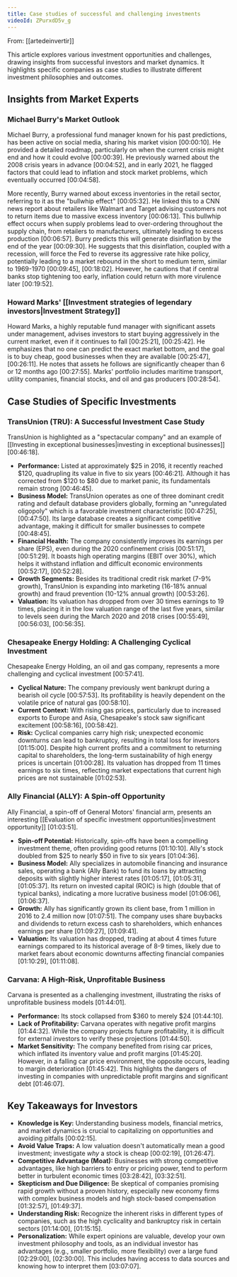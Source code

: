 ```yaml
---
title: Case studies of successful and challenging investments
videoId: ZPurxdD5v_g
---
```


From: [[artedeinvertir]] <br/> 

This article explores various investment opportunities and challenges, drawing insights from successful investors and market dynamics. It highlights specific companies as case studies to illustrate different investment philosophies and outcomes.

## Insights from Market Experts

### Michael Burry's Market Outlook
Michael Burry, a professional fund manager known for his past predictions, has been active on social media, sharing his market vision <a class="yt-timestamp" data-t="00:00:10">[00:00:10]</a>. He provided a detailed roadmap, particularly on when the current crisis might end and how it could evolve <a class="yt-timestamp" data-t="00:00:39">[00:00:39]</a>. He previously warned about the 2008 crisis years in advance <a class="yt-timestamp" data-t="00:04:52">[00:04:52]</a>, and in early 2021, he flagged factors that could lead to inflation and stock market problems, which eventually occurred <a class="yt-timestamp" data-t="00:04:58">[00:04:58]</a>.

More recently, Burry warned about excess inventories in the retail sector, referring to it as the "bullwhip effect" <a class="yt-timestamp" data-t="00:05:32">[00:05:32]</a>. He linked this to a CNN news report about retailers like Walmart and Target advising customers not to return items due to massive excess inventory <a class="yt-timestamp" data-t="00:06:13">[00:06:13]</a>. This bullwhip effect occurs when supply problems lead to over-ordering throughout the supply chain, from retailers to manufacturers, ultimately leading to excess production <a class="yt-timestamp" data-t="00:06:57">[00:06:57]</a>. Burry predicts this will generate disinflation by the end of the year <a class="yt-timestamp" data-t="00:09:30">[00:09:30]</a>. He suggests that this disinflation, coupled with a recession, will force the Fed to reverse its aggressive rate hike policy, potentially leading to a market rebound in the short to medium term, similar to 1969-1970 <a class="yt-timestamp" data-t="00:09:45">[00:09:45]</a>, <a class="yt-timestamp" data-t="00:18:02">[00:18:02]</a>. However, he cautions that if central banks stop tightening too early, inflation could return with more virulence later <a class="yt-timestamp" data-t="00:19:52">[00:19:52]</a>.

### Howard Marks' [[Investment strategies of legendary investors|Investment Strategy]]
Howard Marks, a highly reputable fund manager with significant assets under management, advises investors to start buying aggressively in the current market, even if it continues to fall <a class="yt-timestamp" data-t="00:25:21">[00:25:21]</a>, <a class="yt-timestamp" data-t="00:25:42">[00:25:42]</a>. He emphasizes that no one can predict the exact market bottom, and the goal is to buy cheap, good businesses when they are available <a class="yt-timestamp" data-t="00:25:47">[00:25:47]</a>, <a class="yt-timestamp" data-t="00:26:11">[00:26:11]</a>. He notes that assets he follows are significantly cheaper than 6 or 12 months ago <a class="yt-timestamp" data-t="00:27:55">[00:27:55]</a>. Marks' portfolio includes maritime transport, utility companies, financial stocks, and oil and gas producers <a class="yt-timestamp" data-t="00:28:54">[00:28:54]</a>.

## Case Studies of Specific Investments

### TransUnion (TRU): A Successful Investment Case Study
TransUnion is highlighted as a "spectacular company" and an example of [[Investing in exceptional businesses|investing in exceptional businesses]] <a class="yt-timestamp" data-t="00:46:18">[00:46:18]</a>.
*   **Performance:** Listed at approximately $25 in 2016, it recently reached $120, quadrupling its value in five to six years <a class="yt-timestamp" data-t="00:46:21">[00:46:21]</a>. Although it has corrected from $120 to $80 due to market panic, its fundamentals remain strong <a class="yt-timestamp" data-t="00:46:45">[00:46:45]</a>.
*   **Business Model:** TransUnion operates as one of three dominant credit rating and default database providers globally, forming an "unregulated oligopoly" which is a favorable investment characteristic <a class="yt-timestamp" data-t="00:47:25">[00:47:25]</a>, <a class="yt-timestamp" data-t="00:47:50">[00:47:50]</a>. Its large database creates a significant competitive advantage, making it difficult for smaller businesses to compete <a class="yt-timestamp" data-t="00:48:45">[00:48:45]</a>.
*   **Financial Health:** The company consistently improves its earnings per share (EPS), even during the 2020 confinement crisis <a class="yt-timestamp" data-t="00:51:17">[00:51:17]</a>, <a class="yt-timestamp" data-t="00:51:29">[00:51:29]</a>. It boasts high operating margins (EBIT over 30%), which helps it withstand inflation and difficult economic environments <a class="yt-timestamp" data-t="00:52:17">[00:52:17]</a>, <a class="yt-timestamp" data-t="00:52:28">[00:52:28]</a>.
*   **Growth Segments:** Besides its traditional credit risk market (7-9% growth), TransUnion is expanding into marketing (16-18% annual growth) and fraud prevention (10-12% annual growth) <a class="yt-timestamp" data-t="00:53:26">[00:53:26]</a>.
*   **Valuation:** Its valuation has dropped from over 30 times earnings to 19 times, placing it in the low valuation range of the last five years, similar to levels seen during the March 2020 and 2018 crises <a class="yt-timestamp" data-t="00:55:49">[00:55:49]</a>, <a class="yt-timestamp" data-t="00:56:03">[00:56:03]</a>, <a class="yt-timestamp" data-t="00:56:35">[00:56:35]</a>.

### Chesapeake Energy Holding: A Challenging Cyclical Investment
Chesapeake Energy Holding, an oil and gas company, represents a more challenging and cyclical investment <a class="yt-timestamp" data-t="00:57:41">[00:57:41]</a>.
*   **Cyclical Nature:** The company previously went bankrupt during a bearish oil cycle <a class="yt-timestamp" data-t="00:57:53">[00:57:53]</a>. Its profitability is heavily dependent on the volatile price of natural gas <a class="yt-timestamp" data-t="00:58:10">[00:58:10]</a>.
*   **Current Context:** With rising gas prices, particularly due to increased exports to Europe and Asia, Chesapeake's stock saw significant excitement <a class="yt-timestamp" data-t="00:58:16">[00:58:16]</a>, <a class="yt-timestamp" data-t="00:58:42">[00:58:42]</a>.
*   **Risk:** Cyclical companies carry high risk; unexpected economic downturns can lead to bankruptcy, resulting in total loss for investors <a class="yt-timestamp" data-t="01:15:00">[01:15:00]</a>. Despite high current profits and a commitment to returning capital to shareholders, the long-term sustainability of high energy prices is uncertain <a class="yt-timestamp" data-t="01:00:28">[01:00:28]</a>. Its valuation has dropped from 11 times earnings to six times, reflecting market expectations that current high prices are not sustainable <a class="yt-timestamp" data-t="01:02:53">[01:02:53]</a>.

### Ally Financial (ALLY): A Spin-off Opportunity
Ally Financial, a spin-off of General Motors' financial arm, presents an interesting [[Evaluation of specific investment opportunities|investment opportunity]] <a class="yt-timestamp" data-t="01:03:51">[01:03:51]</a>.
*   **Spin-off Potential:** Historically, spin-offs have been a compelling investment theme, often providing good returns <a class="yt-timestamp" data-t="01:10:10">[01:10:10]</a>. Ally's stock doubled from $25 to nearly $50 in five to six years <a class="yt-timestamp" data-t="01:04:36">[01:04:36]</a>.
*   **Business Model:** Ally specializes in automobile financing and insurance sales, operating a bank (Ally Bank) to fund its loans by attracting deposits with slightly higher interest rates <a class="yt-timestamp" data-t="01:05:17">[01:05:17]</a>, <a class="yt-timestamp" data-t="01:05:31">[01:05:31]</a>, <a class="yt-timestamp" data-t="01:05:37">[01:05:37]</a>. Its return on invested capital (ROIC) is high (double that of typical banks), indicating a more lucrative business model <a class="yt-timestamp" data-t="01:06:06">[01:06:06]</a>, <a class="yt-timestamp" data-t="01:06:37">[01:06:37]</a>.
*   **Growth:** Ally has significantly grown its client base, from 1 million in 2016 to 2.4 million now <a class="yt-timestamp" data-t="01:07:51">[01:07:51]</a>. The company uses share buybacks and dividends to return excess cash to shareholders, which enhances earnings per share <a class="yt-timestamp" data-t="01:09:27">[01:09:27]</a>, <a class="yt-timestamp" data-t="01:09:41">[01:09:41]</a>.
*   **Valuation:** Its valuation has dropped, trading at about 4 times future earnings compared to its historical average of 8-9 times, likely due to market fears about economic downturns affecting financial companies <a class="yt-timestamp" data-t="01:10:29">[01:10:29]</a>, <a class="yt-timestamp" data-t="01:11:08">[01:11:08]</a>.

### Carvana: A High-Risk, Unprofitable Business
Carvana is presented as a challenging investment, illustrating the risks of unprofitable business models <a class="yt-timestamp" data-t="01:44:01">[01:44:01]</a>.
*   **Performance:** Its stock collapsed from $360 to merely $24 <a class="yt-timestamp" data-t="01:44:10">[01:44:10]</a>.
*   **Lack of Profitability:** Carvana operates with negative profit margins <a class="yt-timestamp" data-t="01:44:32">[01:44:32]</a>. While the company projects future profitability, it is difficult for external investors to verify these projections <a class="yt-timestamp" data-t="01:44:50">[01:44:50]</a>.
*   **Market Sensitivity:** The company benefited from rising car prices, which inflated its inventory value and profit margins <a class="yt-timestamp" data-t="01:45:20">[01:45:20]</a>. However, in a falling car price environment, the opposite occurs, leading to margin deterioration <a class="yt-timestamp" data-t="01:45:42">[01:45:42]</a>. This highlights the dangers of investing in companies with unpredictable profit margins and significant debt <a class="yt-timestamp" data-t="01:46:07">[01:46:07]</a>.

## Key Takeaways for Investors
*   **Knowledge is Key:** Understanding business models, financial metrics, and market dynamics is crucial to capitalizing on opportunities and avoiding pitfalls <a class="yt-timestamp" data-t="00:02:15">[00:02:15]</a>.
*   **Avoid Value Traps:** A low valuation doesn't automatically mean a good investment; investigate *why* a stock is cheap <a class="yt-timestamp" data-t="00:02:19">[00:02:19]</a>, <a class="yt-timestamp" data-t="01:26:47">[01:26:47]</a>.
*   **Competitive Advantage (Moat):** Businesses with strong competitive advantages, like high barriers to entry or pricing power, tend to perform better in turbulent economic times <a class="yt-timestamp" data-t="03:28:42">[03:28:42]</a>, <a class="yt-timestamp" data-t="03:32:51">[03:32:51]</a>.
*   **Skepticism and Due Diligence:** Be skeptical of companies promising rapid growth without a proven history, especially new economy firms with complex business models and high stock-based compensation <a class="yt-timestamp" data-t="01:32:57">[01:32:57]</a>, <a class="yt-timestamp" data-t="01:49:37">[01:49:37]</a>.
*   **Understanding Risk:** Recognize the inherent risks in different types of companies, such as the high cyclicality and bankruptcy risk in certain sectors <a class="yt-timestamp" data-t="01:14:00">[01:14:00]</a>, <a class="yt-timestamp" data-t="01:15:15">[01:15:15]</a>.
*   **Personalization:** While expert opinions are valuable, develop your own investment philosophy and tools, as an individual investor has advantages (e.g., smaller portfolio, more flexibility) over a large fund <a class="yt-timestamp" data-t="02:29:00">[02:29:00]</a>, <a class="yt-timestamp" data-t="02:30:00">[02:30:00]</a>. This includes having access to data sources and knowing how to interpret them <a class="yt-timestamp" data-t="03:07:07">[03:07:07]</a>.